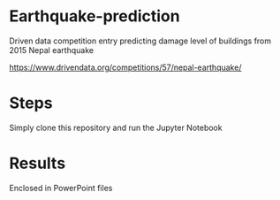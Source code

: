 # Earthquake-prediction
Driven data competition entry predicting damage level of buildings from 2015 Nepal earthquake

https://www.drivendata.org/competitions/57/nepal-earthquake/

# Steps

Simply clone this repository and run the Jupyter Notebook

# Results

Enclosed in PowerPoint files
